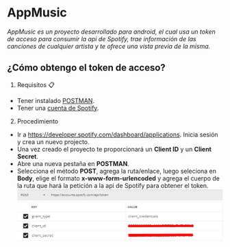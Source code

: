 # AppMusic
_AppMusic es un proyecto desarrollado para android, el cual usa un token de acceso para consumir la api de Spotify, trae información de las canciones de cualquier artista y te ofrece una vista previa de la misma._
## ¿Cómo obtengo el token de acceso?
1. Requisitos 📋
- Tener instalado [POSTMAN](https://www.postman.com/).
- Tener una [cuenta de Spotify](https://accounts.spotify.com/).
2. Procedimiento
- Ir a https://developer.spotify.com/dashboard/applications. Inicia sesión y crea un nuevo projecto.
- Una vez creado el proyecto te proporcionará un **Client ID** y un **Client Secret**.
- Abre una nueva pestaña en **POSTMAN**.
- Selecciona el método **POST**, agrega la ruta/enlace, luego seleciona en **Body**, elige el formato **x-www-form-urlencoded** y agrega el cuerpo de la ruta que hará la petición a la api de Spotify para obtener el token.
![ScreenShot](/src/assets/img/post-token.png?raw=true)
![ScreenShot](/src/assets/img/valores-token.png?raw=true)
